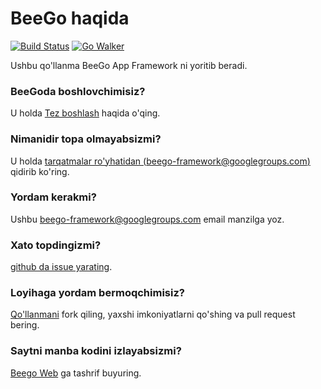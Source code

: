 # BeeGo haqida

[![Build Status](https://drone.io/github.com/astaxie/beego/status.png)](https://drone.io/github.com/astaxie/beego/latest) [![Go Walker](http://gowalker.org/api/v1/badge)](http://gowalker.org/github.com/astaxie/beego)

Ushbu qo'llanma BeeGo App Framework ni yoritib beradi.

### BeeGoda boshlovchimisiz?

U holda [Tez boshlash](quickstart) haqida o'qing.

### Nimanidir topa olmayabsizmi?

U holda [tarqatmalar ro'yhatidan (beego-framework@googlegroups.com)](https://groups.google.com/forum/#!forum/beego-framework) qidirib ko'ring.

### Yordam kerakmi?

Ushbu [beego-framework@googlegroups.com](mailto:beego-framework@googlegroups.com) email manzilga yoz.

### Xato topdingizmi?

[github da issue yarating](https://github.com/astaxie/beego/issues).

### Loyihaga yordam bermoqchimisiz?

[Qo'llanmani](https://github.com/beego/beedoc) fork qiling, yaxshi imkoniyatlarni qo'shing va pull request bering.

### Saytni manba kodini izlayabsizmi?

[Beego Web](https://github.com/beego/beeweb) ga tashrif buyuring.
